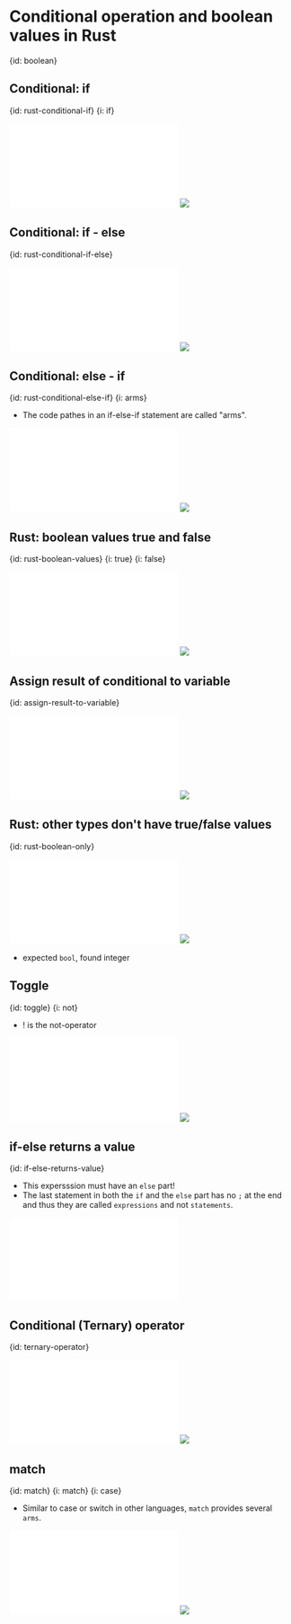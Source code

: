 # Conditional operation and boolean values in Rust
{id: boolean}

## Conditional: if
{id: rust-conditional-if}
{i: if}

![](examples/booleans/if.rs)
![](examples/booleans/if.out)

## Conditional: if - else
{id: rust-conditional-if-else}

![](examples/booleans/if_else.rs)
![](examples/booleans/if_else.out)

## Conditional: else - if
{id: rust-conditional-else-if}
{i: arms}

* The code pathes in an if-else-if statement are called "arms".

![](examples/booleans/else_if.rs)
![](examples/booleans/else_if.out)

## Rust: boolean values true and false
{id: rust-boolean-values}
{i: true}
{i: false}

![](examples/booleans/bool.rs)
![](examples/booleans/bool.out)

## Assign result of conditional to variable
{id: assign-result-to-variable}

![](examples/booleans/assign_result_to_variable.rs)
![](examples/booleans/assign_result_to_variable.out)

## Rust: other types don't have true/false values
{id: rust-boolean-only}

![](examples/booleans/other.rs)
![](examples/booleans/other.out)

* expected `bool`, found integer

## Toggle
{id: toggle}
{i: not}

* ! is the not-operator

![](examples/booleans/toggle.rs)
![](examples/booleans/toggle.out)

## if-else returns a value
{id: if-else-returns-value}

* This expersssion must have an `else` part!
* The last statement in both the `if` and the `else` part has no `;` at the end and thus they are called `expressions` and not `statements`.

![](examples/booleans/if_returns_value.rs)

## Conditional (Ternary) operator
{id: ternary-operator}

![](examples/booleans/ternary.rs)
![](examples/booleans/ternary.out)

## match
{id: match}
{i: match}
{i: case}

* Similar to case or switch in other languages, `match` provides several `arms`.

![](examples/booleans/match.rs)
![](examples/booleans/match.out)

